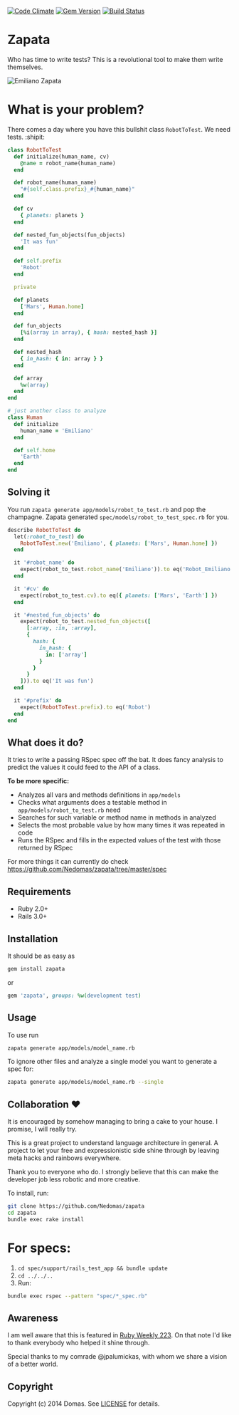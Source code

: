[![Code Climate](https://codeclimate.com/github/Nedomas/zapata/badges/gpa.svg)](https://codeclimate.com/github/Nedomas/zapata)
[![Gem Version](https://badge.fury.io/rb/zapata.svg)](http://badge.fury.io/rb/zapata)
[![Build Status](https://travis-ci.org/Nedomas/zapata.svg?branch=master)](https://travis-ci.org/Nedomas/zapata)

# Zapata

Who has time to write tests? This is a revolutional tool to make them write
themselves.

![Emiliano Zapata](https://cloud.githubusercontent.com/assets/1877286/3753719/af3bfec2-1814-11e4-8790-242c2b26a8e9.jpg)

# What is your problem?

There comes a day where you have this bullshit class ``RobotToTest``. We need
tests. :shipit:

```ruby
class RobotToTest
  def initialize(human_name, cv)
    @name = robot_name(human_name)
  end

  def robot_name(human_name)
    "#{self.class.prefix}_#{human_name}"
  end

  def cv
    { planets: planets }
  end

  def nested_fun_objects(fun_objects)
    'It was fun'
  end

  def self.prefix
    'Robot'
  end

  private

  def planets
    ['Mars', Human.home]
  end

  def fun_objects
    [%i(array in array), { hash: nested_hash }]
  end

  def nested_hash
    { in_hash: { in: array } }
  end

  def array
    %w(array)
  end
end

# just another class to analyze
class Human
  def initialize
    human_name = 'Emiliano'
  end

  def self.home
    'Earth'
  end
end
```

## Solving it

You run ``zapata generate app/models/robot_to_test.rb`` and pop the champagne.
Zapata generated ``spec/models/robot_to_test_spec.rb`` for you.

```ruby
describe RobotToTest do
  let(:robot_to_test) do
    RobotToTest.new('Emiliano', { planets: ['Mars', Human.home] })
  end

  it '#robot_name' do
    expect(robot_to_test.robot_name('Emiliano')).to eq('Robot_Emiliano')
  end

  it '#cv' do
    expect(robot_to_test.cv).to eq({ planets: ['Mars', 'Earth'] })
  end

  it '#nested_fun_objects' do
    expect(robot_to_test.nested_fun_objects([
      [:array, :in, :array],
      {
        hash: {
          in_hash: {
            in: ['array']
          }
        }
      }
    ])).to eq('It was fun')
  end

  it '#prefix' do
    expect(RobotToTest.prefix).to eq('Robot')
  end
end
```

## What does it do?

It tries to write a passing RSpec spec off the bat. It does fancy analysis
to predict the values it could feed to the API of a class.

__To be more specific:__
- Analyzes all vars and methods definitions in ``app/models``
- Checks what arguments does a testable method in ``app/models/robot_to_test.rb`` need
- Searches for such variable or method name in methods in analyzed
- Selects the most probable value by how many times it was repeated in code
- Runs the RSpec and fills in the expected values of the test with those returned by RSpec

For more things it can currently do check
https://github.com/Nedomas/zapata/tree/master/spec

## Requirements

- Ruby 2.0+
- Rails 3.0+

## Installation

It should be as easy as
```sh
gem install zapata
```

or

```ruby
gem 'zapata', groups: %w(development test)
```

## Usage

To use run
```sh
zapata generate app/models/model_name.rb
```

To ignore other files and analyze a single model you want to generate a spec for:
```sh
zapata generate app/models/model_name.rb --single
```

## Collaboration :heart:

It is encouraged by somehow managing to bring a cake to your house. I promise,
I will really try.

This is a great project to understand language architecture in general. A
project to let your free and expressionistic side shine through by leaving meta
hacks and rainbows everywhere.

Thank you to everyone who do. I strongly believe that this can make the
developer job less robotic and more creative.

To install, run:
```sh
git clone https://github.com/Nedomas/zapata
cd zapata
bundle exec rake install
```

# For specs:

1. ``cd spec/support/rails_test_app && bundle update``
2. ``cd ../../..``
3. Run:
```sh
bundle exec rspec --pattern "spec/*_spec.rb"
```

## Awareness

I am well aware that this is featured in [Ruby Weekly 223](http://rubyweekly.com/issues/223).
On that note I'd like to thank everybody who helped it shine through.

Special thanks to my comrade @jpalumickas, with whom we share a vision of a better world.

## Copyright
Copyright (c) 2014 Domas.
See [LICENSE](LICENSE) for details.

